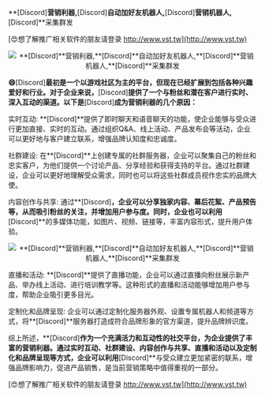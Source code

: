 **[Discord]**营销利器,**[Discord]**自动加好友机器人,**[Discord]**营销机器人,**[Discord]**采集群发

[😍想了解推广相关软件的朋友请登录 http://www.vst.tw](http://www.vst.tw)

 <center><img src="https://vst.tw/MP4/tuiguang/png/2.png" alt="**[Discord]**营销利器,**[Discord]**自动加好友机器人,**[Discord]**营销机器人,**[Discord]**采集群发"></center>

**😄**[Discord]**最初是一个以游戏社区为主的平台，但现在已经扩展到包括各种兴趣爱好和行业。对于企业来说，**[Discord]**提供了一个与粉丝和潜在客户进行实时、深入互动的渠道。以下是**[Discord]**成为营销利器的几个原因：**

实时互动: **[Discord]**提供了即时聊天和语音聊天的功能，使企业能够与受众进行更加直接、实时的互动。通过组织Q&A、线上活动、产品发布会等活动，企业可以更好地与客户建立联系，增强品牌认知度和忠诚度。

社群建设: 在**[Discord]**上创建专属的社群服务器，企业可以聚集自己的粉丝和忠实客户，为他们提供一个讨论产品、分享经验和获得支持的平台。通过社群建设，企业可以更好地理解受众需求，同时也可以将这些社群成员视作忠实的品牌大使。

内容创作与共享: 通过**[Discord]**，企业可以分享独家内容、幕后花絮、产品预告等，从而吸引粉丝的关注，并增加用户参与度。同时，企业也可以利用**[Discord]**的多媒体功能，如图片、视频、链接等，丰富内容形式，提升用户体验。

 <center><img src="https://vst.tw/MP4/tuiguang/png/3.png" alt="**[Discord]**营销利器,**[Discord]**自动加好友机器人,**[Discord]**营销机器人,**[Discord]**采集群发"></center>

直播和活动: **[Discord]**提供了直播功能，企业可以通过直播向粉丝展示新产品、举办线上活动、进行培训教学等。这种形式的直播和活动能够增加用户参与度，帮助企业吸引更多目光。

定制化和品牌呈现: 企业可以通过定制化服务器外观、设置专属机器人和频道等方式，将**[Discord]**服务器打造成符合品牌形象的官方渠道，提升品牌辨识度。

综上所述，**[Discord]**作为一个充满活力和互动性的社交平台，为企业提供了丰富的营销利器。通过实时互动、社群建设、内容创作与共享、直播和活动以及定制化和品牌呈现等方式，企业可以利用**[Discord]**与受众建立更加紧密的联系，增强品牌影响力，促进产品销售，是当前营销策略中值得重视的一部分。

[😍想了解推广相关软件的朋友请登录 http://www.vst.tw](http://www.vst.tw)



